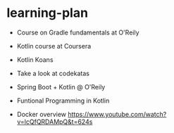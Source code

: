 # learning-plan

- Course on Gradle fundamentals at O'Reily
- Kotlin course at Coursera
- Kotlin Koans
- Take a look at codekatas
- Spring Boot + Kotlin @ O'Reily
- Funtional Programming in Kotlin

- Docker overview https://www.youtube.com/watch?v=lcQfQRDAMpQ&t=624s
